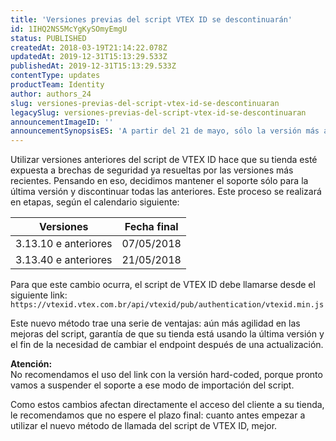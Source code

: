 ```yaml
---
title: 'Versiones previas del script VTEX ID se descontinuarán'
id: 1IHQ2NS5McYgKySOmyEmgU
status: PUBLISHED
createdAt: 2018-03-19T21:14:22.078Z
updatedAt: 2019-12-31T15:13:29.533Z
publishedAt: 2019-12-31T15:13:29.533Z
contentType: updates
productTeam: Identity
author: authors_24
slug: versiones-previas-del-script-vtex-id-se-descontinuaran
legacySlug: versiones-previas-del-script-vtex-id-se-descontinuaran
announcementImageID: ''
announcementSynopsisES: 'A partir del 21 de mayo, sólo la versión más actual del script del VTEX ID tendrá soporte de la plataforma.'
---
```


Utilizar versiones anteriores del script de VTEX ID hace que su tienda esté expuesta a brechas de seguridad ya resueltas por las versiones más recientes. Pensando en eso, decidimos mantener el soporte sólo para la última versión y discontinuar todas las anteriores. Este proceso se realizará en etapas, según el calendario siguiente:

| Versiones | Fecha final |
| ---------- | ---------- |
| 3.13.10 e anteriores | 07/05/2018 |
| 3.13.40 e anteriores | 21/05/2018 |

Para que este cambio ocurra, el script de VTEX ID debe llamarse desde el siguiente link:
`https://vtexid.vtex.com.br/api/vtexid/pub/authentication/vtexid.min.js`

Este nuevo método trae una serie de ventajas: aún más agilidad en las mejoras del script, garantía de que su tienda está usando la última versión y el fin de la necesidad de cambiar el endpoint después de una actualización.

<div class="alert alert-warning">
<strong>Atención:</strong><br>
No recomendamos el uso del link con la versión hard-coded, porque pronto vamos a suspender el soporte a ese modo de importación del script.
</div>

Como estos cambios afectan directamente el acceso del cliente a su tienda, le recomendamos que no espere el plazo final: cuanto antes empezar a utilizar el nuevo método de llamada del script de VTEX ID, mejor.
